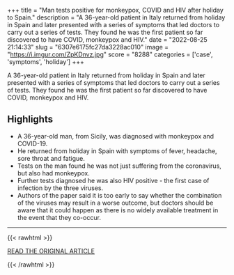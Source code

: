 +++
title = "Man tests positive for monkeypox, COVID and HIV after holiday to Spain."
description = "A 36-year-old patient in Italy returned from holiday in Spain and later presented with a series of symptoms that led doctors to carry out a series of tests. They found he was the first patient so far discovered to have COVID, monkeypox and HIV."
date = "2022-08-25 21:14:33"
slug = "6307e6175fc27da3228ac010"
image = "https://i.imgur.com/ZpKDnvz.jpg"
score = "8288"
categories = ['case', 'symptoms', 'holiday']
+++

A 36-year-old patient in Italy returned from holiday in Spain and later presented with a series of symptoms that led doctors to carry out a series of tests. They found he was the first patient so far discovered to have COVID, monkeypox and HIV.

## Highlights

- A 36-year-old man, from Sicily, was diagnosed with monkeypox and COVID-19.
- He returned from holiday in Spain with symptoms of fever, headache, sore throat and fatigue.
- Tests on the man found he was not just suffering from the coronavirus, but also had monkeypox.
- Further tests diagnosed he was also HIV positive - the first case of infection by the three viruses.
- Authors of the paper said it is too early to say whether the combination of the viruses may result in a worse outcome, but doctors should be aware that it could happen as there is no widely available treatment in the event that they co-occur.

---

{{< rawhtml >}}
  <p class="article-category">
    <a target="_blank" href="https://news.sky.com/story/health-authorities-warned-about-the-risk-of-monkeypox-and-covid-co-infection-12681085">READ THE ORIGINAL ARTICLE</a>
  </p>
{{< /rawhtml >}}
